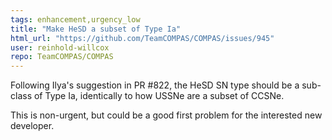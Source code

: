 ```yaml
---
tags: enhancement,urgency_low
title: "Make HeSD a subset of Type Ia"
html_url: "https://github.com/TeamCOMPAS/COMPAS/issues/945"
user: reinhold-willcox
repo: TeamCOMPAS/COMPAS
---
```


Following Ilya's suggestion in PR #822, the HeSD SN type should be a sub-class of Type Ia, identically to how USSNe are a subset of CCSNe. 

This is non-urgent, but could be a good first problem for the interested new developer. 